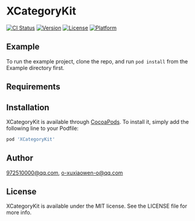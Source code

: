 # XCategoryKit

[![CI Status](https://img.shields.io/travis/972510000@qq.com/XCategoryKit.svg?style=flat)](https://travis-ci.org/972510000@qq.com/XCategoryKit)
[![Version](https://img.shields.io/cocoapods/v/XCategoryKit.svg?style=flat)](https://cocoapods.org/pods/XCategoryKit)
[![License](https://img.shields.io/cocoapods/l/XCategoryKit.svg?style=flat)](https://cocoapods.org/pods/XCategoryKit)
[![Platform](https://img.shields.io/cocoapods/p/XCategoryKit.svg?style=flat)](https://cocoapods.org/pods/XCategoryKit)

## Example

To run the example project, clone the repo, and run `pod install` from the Example directory first.

## Requirements

## Installation

XCategoryKit is available through [CocoaPods](https://cocoapods.org). To install
it, simply add the following line to your Podfile:

```ruby
pod 'XCategoryKit'
```

## Author

972510000@qq.com, o-xuxiaowen-o@qq.com

## License

XCategoryKit is available under the MIT license. See the LICENSE file for more info.
